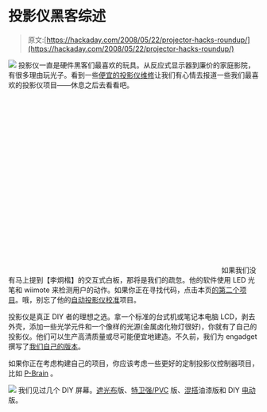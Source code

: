 # 投影仪黑客综述

> 原文:[https://hackaday.com/2008/05/22/projector-hacks-roundup/](https://hackaday.com/2008/05/22/projector-hacks-roundup/)

![](../Images/5ccef624f78729caf0c100ad54e2217a.png)
投影仪一直是硬件黑客们最喜欢的玩具。从反应式显示器到廉价的家庭影院，有很多理由玩光子。看到一些[便宜的投影仪维修](http://www.hackaday.com/2008/05/22/cheap-projector-repair/)让我们有心情去报道一些我们最喜欢的投影仪项目——休息之后去看看吧。

<object width="425" height="355"><param name="movie" value="http://www.youtube.com/v/5s5EvhHy7eQ"> <param name="wmode" value="transparent"></object> 
如果我们没有马上提到【李炯楷】的交互式白板，那将是我们的疏忽。他的软件使用 LED 光笔和 wiimote 来检测用户的动作。如果你正在寻找代码，点击本页[的第二个项目](http://www.cs.cmu.edu/~johnny/projects/wii/)。哦，别忘了他的[自动投影仪校准](http://www.hackaday.com/2007/11/15/automatic-projector-calibration/)项目。

投影仪是真正 DIY 者的理想之选。拿一个标准的台式机或笔记本电脑 LCD，剥去外壳，添加一些光学元件和一个像样的光源(金属卤化物灯很好)，你就有了自己的投影仪。他们可以生产高清质量或尽可能便宜地建造。不久前，我们为 engadget 撰写了[我们自己的版本](http://www.engadget.com/2006/12/13/how-to-hd-projector-wrap-up-and-review-aka-part-7/)。

如果你正在考虑构建自己的项目，你应该考虑一些更好的定制投影仪控制器项目，比如 [P-Brain](http://www.diyaudio.com/forums/showthread.php?s=b1f23e5fd0da2576206e28659d1a6c13&threadid=62055&perpage=25&pagenumber=1) 。

![](../Images/352ee6f8eae56212ba2af4f1bb843256.png)
我们见过几个 DIY 屏幕。[遮光布](http://www.engadget.com/2006/08/29/how-to-make-a-custom-projector-screen/)版、[特卫强/PVC](http://www.instructables.com/id/Tyvek-Projector-Screen/) 版、[混搭](http://www.avsforum.com/avs-vb/showthread.php?t=662348)油漆版和 DIY [电动](http://www.hackaday.com/2006/01/21/motorized-projector-screen/)版。
